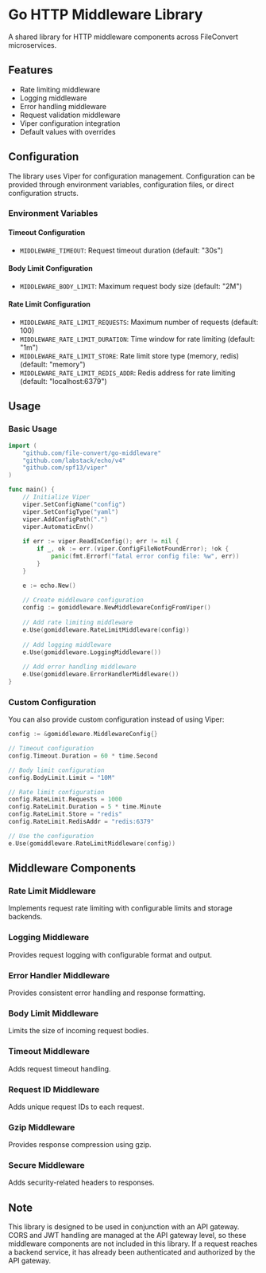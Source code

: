 # Go HTTP Middleware Library

A shared library for HTTP middleware components across FileConvert microservices.

## Features

- Rate limiting middleware
- Logging middleware
- Error handling middleware
- Request validation middleware
- Viper configuration integration
- Default values with overrides

## Configuration

The library uses Viper for configuration management. Configuration can be provided through environment variables, configuration files, or direct configuration structs.

### Environment Variables

#### Timeout Configuration
- `MIDDLEWARE_TIMEOUT`: Request timeout duration (default: "30s")

#### Body Limit Configuration
- `MIDDLEWARE_BODY_LIMIT`: Maximum request body size (default: "2M")

#### Rate Limit Configuration
- `MIDDLEWARE_RATE_LIMIT_REQUESTS`: Maximum number of requests (default: 100)
- `MIDDLEWARE_RATE_LIMIT_DURATION`: Time window for rate limiting (default: "1m")
- `MIDDLEWARE_RATE_LIMIT_STORE`: Rate limit store type (memory, redis) (default: "memory")
- `MIDDLEWARE_RATE_LIMIT_REDIS_ADDR`: Redis address for rate limiting (default: "localhost:6379")

## Usage

### Basic Usage

```go
import (
    "github.com/file-convert/go-middleware"
    "github.com/labstack/echo/v4"
    "github.com/spf13/viper"
)

func main() {
    // Initialize Viper
    viper.SetConfigName("config")
    viper.SetConfigType("yaml")
    viper.AddConfigPath(".")
    viper.AutomaticEnv()
    
    if err := viper.ReadInConfig(); err != nil {
        if _, ok := err.(viper.ConfigFileNotFoundError); !ok {
            panic(fmt.Errorf("fatal error config file: %w", err))
        }
    }

    e := echo.New()
    
    // Create middleware configuration
    config := gomiddleware.NewMiddlewareConfigFromViper()
    
    // Add rate limiting middleware
    e.Use(gomiddleware.RateLimitMiddleware(config))
    
    // Add logging middleware
    e.Use(gomiddleware.LoggingMiddleware())
    
    // Add error handling middleware
    e.Use(gomiddleware.ErrorHandlerMiddleware())
}
```

### Custom Configuration

You can also provide custom configuration instead of using Viper:

```go
config := &gomiddleware.MiddlewareConfig{}

// Timeout configuration
config.Timeout.Duration = 60 * time.Second

// Body limit configuration
config.BodyLimit.Limit = "10M"

// Rate limit configuration
config.RateLimit.Requests = 1000
config.RateLimit.Duration = 5 * time.Minute
config.RateLimit.Store = "redis"
config.RateLimit.RedisAddr = "redis:6379"

// Use the configuration
e.Use(gomiddleware.RateLimitMiddleware(config))
```

## Middleware Components

### Rate Limit Middleware
Implements request rate limiting with configurable limits and storage backends.

### Logging Middleware
Provides request logging with configurable format and output.

### Error Handler Middleware
Provides consistent error handling and response formatting.

### Body Limit Middleware
Limits the size of incoming request bodies.

### Timeout Middleware
Adds request timeout handling.

### Request ID Middleware
Adds unique request IDs to each request.

### Gzip Middleware
Provides response compression using gzip.

### Secure Middleware
Adds security-related headers to responses.

## Note

This library is designed to be used in conjunction with an API gateway. CORS and JWT handling are managed at the API gateway level, so these middleware components are not included in this library. If a request reaches a backend service, it has already been authenticated and authorized by the API gateway. 